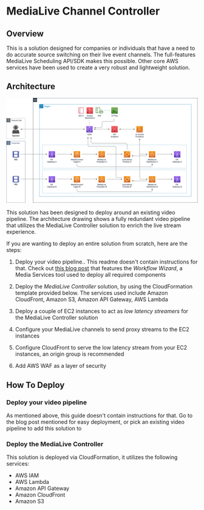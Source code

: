 # MediaLive Channel Controller

## Overview

This is a solution designed for companies or individuals that have a need to do accurate source switching on their live event channels. The full-features MediaLive Scheduling API/SDK makes this possible. Other core AWS services have been used to create a very robust and lightweight solution.

## Architecture

![](images/workflow-with-lowlatency-preview-arc.png?width=60pc&classes=border,shadow)

This solution has been designed to deploy around an existing video pipeline. The architecture drawing shows a fully redundant video pipeline that utilizes the MediaLive Controller solution to enrich the live stream experience.

If you are wanting to deploy an entire solution from scratch, here are the steps:

1. Deploy your video pipeline.. This readme doesn't contain instructions for that. Check out [this blog post](https://aws.amazon.com/blogs/media/awse-quickly-creat-live-streaming-channel-aws-elemental-medialive-workflow-wizard/) that features the *Workflow Wizard*, a Media Services tool used to deploy all required components

2. Deploy the *MediaLive Controller* solution, by using the CloudFormation template provided below. The services used include Amazon CloudFront, Amazon S3, Amazon API Gateway, AWS Lambda

3. Deploy a couple of EC2 instances to act as *low latency streamers* for the MediaLive Controller solution

4. Configure your MediaLive channels to send proxy streams to the EC2 instances

5. Configure CloudFront to serve the low latency stream from your EC2 instances, an origin group is recommended

6. Add AWS WAF as a layer of security

## How To Deploy
### Deploy your video pipeline
As mentioned above, this guide doesn't contain instructions for that. Go to the blog post mentioned for easy deployment, or pick an existing video pipeline to add this solution to

### Deploy the MediaLive Controller
This solution is deployed via CloudFormation, it utilizes the following services:
- AWS IAM
- AWS Lambda
- Amazon API Gateway
- Amazon CloudFront
- Amazon S3

